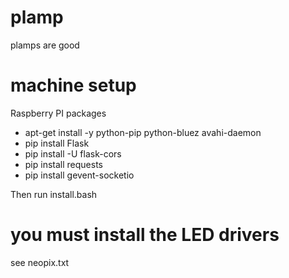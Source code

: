 plamp
=====

plamps are good


machine setup
===========

Raspberry PI packages

* apt-get install -y python-pip python-bluez avahi-daemon
* pip install Flask
* pip install -U flask-cors
* pip install requests
* pip install gevent-socketio

Then run install.bash

you must install the LED drivers
===============
see neopix.txt
